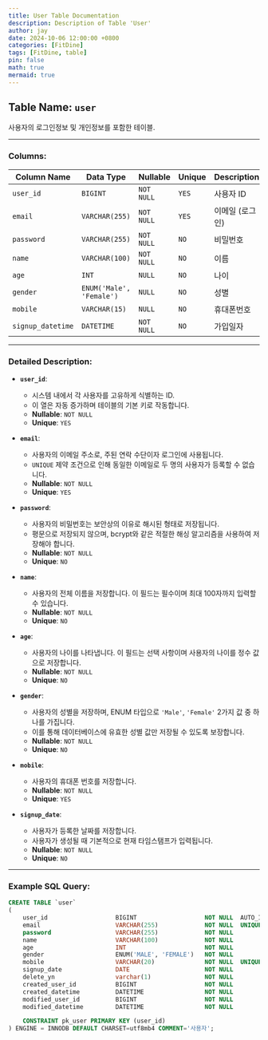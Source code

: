 ```yaml
---
title: User Table Documentation
description: Description of Table 'User'
author: jay
date: 2024-10-06 12:00:00 +0800
categories: [FitDine]
tags: [FitDine, table]
pin: false
math: true
mermaid: true
---
```


## Table Name: `user`

사용자의 로그인정보 및 개인정보를 포함한 테이블.

---

### Columns:

| **Column Name**   | **Data Type**            | **Nullable** | **Unique** | **Description** |
|-------------------|--------------------------|--------------|------------|-----------------|
| `user_id`         | `BIGINT`                 | `NOT NULL`   | `YES`      | 사용자 ID          |
| `email`           | `VARCHAR(255)`           | `NOT NULL`   | `YES`      | 이메일 (로그인)       |
| `password`        | `VARCHAR(255)`           | `NOT NULL`   | `NO`       | 비밀번호            |
| `name`            | `VARCHAR(100)`           | `NOT NULL`   | `NO`       | 이름              |
| `age`             | `INT`                    | `NULL`       | `NO`       | 나이              |
| `gender`          | `ENUM('Male', 'Female')` | `NULL`       | `NO`       | 성별              |
| `mobile`          | `VARCHAR(15)`            | `NULL`       | `NO`       | 휴대폰번호           |
| `signup_datetime` | `DATETIME`               | `NOT NULL`   | `NO`       | 가입일자            |

---

### Detailed Description:

- **`user_id`**:
   - 시스템 내에서 각 사용자를 고유하게 식별하는 ID.
   - 이 열은 자동 증가하며 테이블의 기본 키로 작동합니다.
   - **Nullable**: `NOT NULL`
   - **Unique**: `YES`

- **`email`**:
   - 사용자의 이메일 주소로, 주된 연락 수단이자 로그인에 사용됩니다.
   - `UNIQUE` 제약 조건으로 인해 동일한 이메일로 두 명의 사용자가 등록할 수 없습니다.
   - **Nullable**: `NOT NULL`
   - **Unique**: `YES`

- **`password`**:
   - 사용자의 비밀번호는 보안상의 이유로 해시된 형태로 저장됩니다.
   - 평문으로 저장되지 않으며, bcrypt와 같은 적절한 해싱 알고리즘을 사용하여 저장해야 합니다.
   - **Nullable**: `NOT NULL`
   - **Unique**: `NO`

- **`name`**:
   - 사용자의 전체 이름을 저장합니다. 이 필드는 필수이며 최대 100자까지 입력할 수 있습니다.
   - **Nullable**: `NOT NULL`
   - **Unique**: `NO`

- **`age`**:
   - 사용자의 나이를 나타냅니다. 이 필드는 선택 사항이며 사용자의 나이를 정수 값으로 저장합니다.
   - **Nullable**: `NOT NULL`
   - **Unique**: `NO`

- **`gender`**:
   - 사용자의 성별을 저장하며, ENUM 타입으로 `'Male'`, `'Female'` 2가지 값 중 하나를 가집니다.
   - 이를 통해 데이터베이스에 유효한 성별 값만 저장될 수 있도록 보장합니다.
   - **Nullable**: `NOT NULL`
   - **Unique**: `NO`

- **`mobile`**:
   - 사용자의 휴대폰 번호를 저장합니다.
   - **Nullable**: `NOT NULL`
   - **Unique**: `YES`

- **`signup_date`**:
   - 사용자가 등록한 날짜를 저장합니다.
   - 사용자가 생성될 때 기본적으로 현재 타임스탬프가 입력됩니다.
   - **Nullable**: `NOT NULL`
   - **Unique**: `NO`
---

### Example SQL Query:

```sql
CREATE TABLE `user`
(
    user_id                   BIGINT                   NOT NULL  AUTO_INCREMENT  COMMENT '사용자ID',
    email                     VARCHAR(255)             NOT NULL  UNIQUE          COMMENT '이메일',
    password                  VARCHAR(255)             NOT NULL                  COMMENT '비밀번호',
    name                      VARCHAR(100)             NOT NULL                  COMMENT '이름',
    age                       INT                      NOT NULL                  COMMENT '나이',
    gender                    ENUM('MALE', 'FEMALE')   NOT NULL                  COMMENT '성별',
    mobile                    VARCHAR(20)              NOT NULL  UNIQUE          COMMENT '휴대폰번호',
    signup_date               DATE                     NOT NULL                  COMMENT '가입일자',
    delete_yn                 varchar(1)               NOT NULL                  COMMENT '삭제여부',
    created_user_id           BIGINT                   NOT NULL                  COMMENT '등록자ID',
    created_datetime          DATETIME                 NOT NULL                  COMMENT '등록일시',
    modified_user_id          BIGINT                   NOT NULL                  COMMENT '수정자ID',
    modified_datetime         DATETIME                 NOT NULL                  COMMENT '수정일시',

    CONSTRAINT pk_user PRIMARY KEY (user_id)
) ENGINE = INNODB DEFAULT CHARSET=utf8mb4 COMMENT='사용자';





